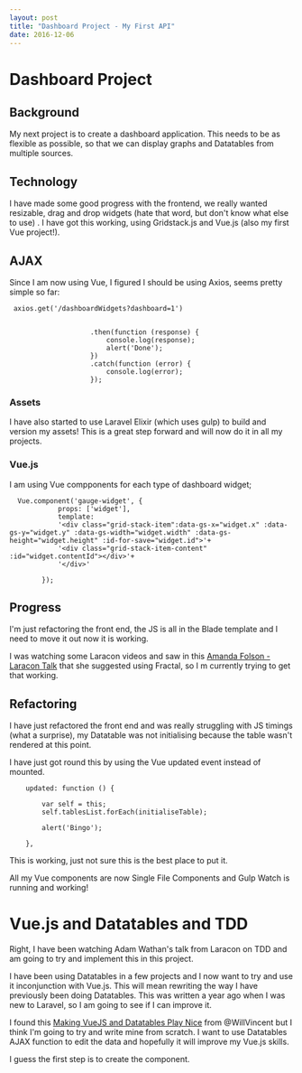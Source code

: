 ```yaml
---
layout: post
title: "Dashboard Project - My First API"
date: 2016-12-06
---
```


# Dashboard Project

## Background

My next project is to create a dashboard application. This needs to be as flexible as possible, so that we can display graphs and Datatables from multiple sources.


## Technology

I have made some good progress with the frontend, we really wanted resizable, drag and drop widgets (hate that word, but don't know what else to use)
. I have got this working, using Gridstack.js and Vue.js (also my first Vue project!).

## AJAX

Since I am now using Vue, I figured I should be using Axios, seems pretty simple so far:
```
 axios.get('/dashboardWidgets?dashboard=1')


                    .then(function (response) {
                        console.log(response);
                        alert('Done');
                    })
                    .catch(function (error) {
                        console.log(error);
                    });
```                   
                    

### Assets
I have also started to use Laravel Elixir (which uses gulp) to build and version my assets! This is a great step forward and will now do it in all my projects. 


### Vue.js

I am using Vue compponents for each type of dashboard widget;
```
  Vue.component('gauge-widget', {
            props: ['widget'],
            template:
            '<div class="grid-stack-item":data-gs-x="widget.x" :data-gs-y="widget.y" :data-gs-width="widget.width" :data-gs-height="widget.height" :id-for-save="widget.id">'+
            '<div class="grid-stack-item-content"  :id="widget.contentId"></div>'+
            '</div>'

        });
```


## Progress

I'm just refactoring the front end, the JS is all in the Blade template and I need to move it out now it is working.

I was watching some Laracon videos and saw in this [Amanda Folson - Laracon Talk](https://streamacon.com/video/laracon-us/amanda-folson-apis-with-lumen) that she suggested using Fractal, so I m currently trying to get that working.

## Refactoring

I have just refactored the front end and was really struggling with JS timings (what a surprise), my Datatable was not initialising because the table wasn't rendered at this point.

I have just got round this by using the Vue updated event instead of mounted.
```
    updated: function () {

        var self = this;
        self.tablesList.forEach(initialiseTable);

        alert('Bingo');

    },
```

This is working, just not sure this is the best place to put it.

All my Vue components are now Single File Components and Gulp Watch is running and working!


# Vue.js and Datatables and TDD

Right, I have been watching Adam Wathan's talk from Laracon on TDD and am going to try and implement this in this project.

I have been using Datatables in a few projects and I now want to try and use it inconjunction with Vue.js. This will mean rewriting the way I have previously been doing Datatables. This was written a year ago when I was new to Laravel, so I am going to see if I can improve it.

I found this [Making VueJS and Datatables Play Nice](http://willvincent.com/blog/making-vuejs-and-datatables-play-nice) from @WillVincent but I think I'm going to try and write mine from scratch. I want to use Datatables AJAX function to edit the data and hopefully it will improve my Vue.js skills.

I guess the first step is to create the component. 




